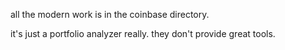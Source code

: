 all the modern work is in the coinbase directory.

it's just a portfolio analyzer really. they don't provide great tools.
